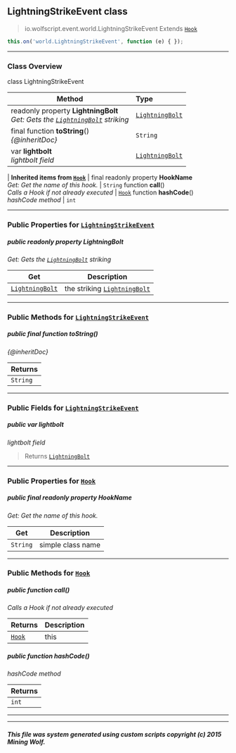 ## LightningStrikeEvent __class__

>io.wolfscript.event.world.LightningStrikeEvent
>Extends [`Hook`](../../hook/Hook.md)
``` javascript
this.on('world.LightningStrikeEvent', function (e) { });
```


---

### Class Overview

class LightningStrikeEvent

Method | Type   
--- | :--- 
 readonly property __LightningBolt__ <br> _Get: Gets the [`LightningBolt`](../../api/entity/effect/LightningBolt.md) striking_ | [`LightningBolt`](../../api/entity/effect/LightningBolt.md)
final function __toString__() <br> _{@inheritDoc}_ | `String`
 var __lightbolt__ <br> _lightbolt field_ | [`LightningBolt`](../../api/entity/effect/LightningBolt.md)
 |
__Inherited items from [`Hook`](../../hook/Hook.md)__ |
final readonly property __HookName__ <br> _Get: Get the name of this hook._ | `String`
 function __call__() <br> _Calls a Hook if not already executed_ | [`Hook`](../../hook/Hook.md)
 function __hashCode__() <br> _hashCode method_ | `int`





---


### Public Properties for [`LightningStrikeEvent`](LightningStrikeEvent.md)

##### <a id='lightningbolt'></a>public  readonly property __LightningBolt__

_Get: Gets the [`LightningBolt`](../../api/entity/effect/LightningBolt.md) striking_

Get | Description
--- | --- 
[`LightningBolt`](../../api/entity/effect/LightningBolt.md) | the striking [`LightningBolt`](../../api/entity/effect/LightningBolt.md)



---

### Public Methods for [`LightningStrikeEvent`](LightningStrikeEvent.md)

##### <a id='tostring'></a>public final function __toString__()

_{@inheritDoc}_

Returns | 
--- | 
`String` |


---

### Public Fields for [`LightningStrikeEvent`](LightningStrikeEvent.md)

##### <a id='lightbolt'></a>public  var __lightbolt__

_lightbolt field_

>Returns
>  [`LightningBolt`](../../api/entity/effect/LightningBolt.md)

---

### Public Properties for [`Hook`](../../hook/Hook.md)

##### <a id='hookname'></a>public final readonly property __HookName__

_Get: Get the name of this hook._

Get | Description
--- | --- 
`String` | simple class name



---

### Public Methods for [`Hook`](../../hook/Hook.md)

##### <a id='call'></a>public  function __call__()

_Calls a Hook if not already executed_

Returns | Description
--- | --- 
[`Hook`](../../hook/Hook.md) | this


##### <a id='hashcode'></a>public  function __hashCode__()

_hashCode method_

Returns | 
--- | 
`int` |


---


---


##### This file was system generated using custom scripts copyright (c) 2015 Mining Wolf.
	

